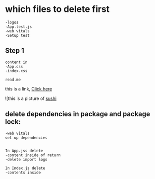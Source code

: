 # which files to delete first
    -logos
    -App.test.js
    -web vitals
    -Setup test
## Step 1
    content in 
    -App.css
    -index.css

```
read.me
```
this is a link, [Click here](https://google.com)

![this is a picture of [sushi](https://media.istockphoto.com/id/1053854126/photo/all-you-can-eat-sushi.webp?s=612x612&w=is&k=20&c=BAlRlMOuy5Zsd8bwa-Ci7gNZtuBM_67AxD6vIbpHRg0=)

## delete dependencies in package and package lock:
    -web vitals
    set up dependencies


    In App.jss delete
    -content inside of return
    -delete import logo

    In Index.js delete
    -contents inside 

